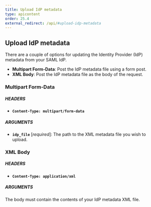 ```yaml
---
title: Upload IdP metadata
type: apicontent
order: 25.4
external_redirect: /api/#upload-idp-metadata
---
```


## Upload IdP metadata

There are a couple of options for updating the Identity Provider (IdP) metadata from your SAML IdP.

* **Multipart Form-Data**: Post the IdP metadata file using a form post.
* **XML Body**: Post the IdP metadata file as the body of the request.

### Multipart Form-Data

##### HEADERS
* **`Content-Type: multipart/form-data`**

##### ARGUMENTS
* **`idp_file`** [*required*]:
     The path to the XML metadata file you wish to upload.

### XML Body

##### HEADERS
* **`Content-Type: application/xml`**

##### ARGUMENTS
The body must contain the contents of your IdP metadata XML file.
